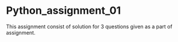 # Python_assignment_01
This assignment consist of solution for 3 questions given as a part of assignment.
